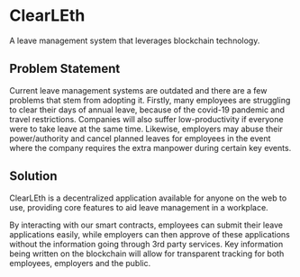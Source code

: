 # ClearLEth

A leave management system that leverages blockchain technology.

## Problem Statement
Current leave management systems are outdated and there are a few problems that stem from adopting it. Firstly, many employees are struggling to clear their days of annual leave, because of the covid-19 pandemic and travel restrictions. Companies will also suffer low-productivity if everyone were to take leave at the same time. Likewise, employers may abuse their power/authority and cancel planned leaves for employees in the event where the company requires the extra manpower during certain key events. 

## Solution
ClearLEth is a decentralized application available for anyone on the web to use, providing core features to aid leave management in a workplace.

By interacting with our smart contracts, employees can submit their leave applications easily, while employers can then approve of these applications without the information going through 3rd party services. Key information being written on the blockchain will allow for transparent tracking for both employees, employers and the public. 


